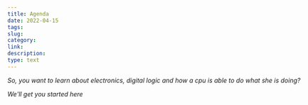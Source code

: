 ```yaml
---
title: Agenda 
date: 2022-04-15
tags: 
slug: 
category: 
link: 
description: 
type: text
---
```


*So, you want to learn about electronics, digital logic and how a cpu is able to do what she is doing?*

*We'll get you started here*

<rawhtml>

<?xml version="1.0" encoding="UTF-8"?>
<!DOCTYPE html PUBLIC "-//W3C//DTD XHTML 1.1 plus MathML 2.0//EN"
        "http://www.w3.org/Math/DTD/mathml2/xhtml-math11-f.dtd">
<html xmlns="http://www.w3.org/1999/xhtml">
<!--This file was converted to xhtml by LibreOffice - see https://cgit.freedesktop.org/libreoffice/core/tree/filter/source/xslt for the code.-->
<head profile="http://dublincore.org/documents/dcmi-terms/">
    <meta http-equiv="Content-Type" content="application/xhtml+xml; charset=utf-8"/>
    <title xml:lang="en-US">- no title specified</title>
    <meta name="DCTERMS.title" content="" xml:lang="en-US"/>
    <meta name="DCTERMS.language" content="en-US" scheme="DCTERMS.RFC4646"/>
    <meta name="DCTERMS.source" content="http://xml.openoffice.org/odf2xhtml"/>
    <meta name="DCTERMS.issued" content="2022-04-15T18:22:57.383394805" scheme="DCTERMS.W3CDTF"/>
    <meta name="DCTERMS.modified" content="2023-04-22T14:56:22.387538699" scheme="DCTERMS.W3CDTF"/>
    <meta name="DCTERMS.provenance" content="" xml:lang="en-US"/>
    <meta name="DCTERMS.subject" content="," xml:lang="en-US"/>
    <link rel="schema.DC" href="http://purl.org/dc/elements/1.1/" hreflang="en"/>
    <link rel="schema.DCTERMS" href="http://purl.org/dc/terms/" hreflang="en"/>
    <link rel="schema.DCTYPE" href="http://purl.org/dc/dcmitype/" hreflang="en"/>
    <link rel="schema.DCAM" href="http://purl.org/dc/dcam/" hreflang="en"/>
    <style type="text/css">
    @page {  }
    table { border-collapse:collapse; border-spacing:0; empty-cells:show }
    td, th { vertical-align:top; font-size:10pt;}
    h1, h2, h3, h4, h5, h6 { clear:both;}
    p { white-space: nowrap; }
    ol, ul { margin:0; padding:0;}
    li { list-style: none; margin:0; padding:0;}
    /* "li span.odfLiEnd" - IE 7 issue*/
    li span. { clear: both; line-height:0; width:0; height:0; margin:0; padding:0; }
    span.footnodeNumber { padding-right:1em; }
    span.annotation_style_by_filter { font-size:95%; font-family:Arial; background-color:#fff000;  margin:0; border:0; padding:0;  }
    span.heading_numbering { margin-right: 0.8rem; }* { margin:0;}
    .ta1 { writing-mode:horizontal-tb; direction:ltr; }
    .Default { font-family:Liberation Sans; }
    .ce1 { font-family:Liberation Sans; font-weight:bold; }
    .ce11 { font-family:Liberation Sans; background-color:#729fcf; color:#666666; font-weight:bold; }
    .ce12 { font-family:Liberation Sans; background-color:#729fcf; color:#666666; }
    .ce13 { font-family:Liberation Sans; background-color:#ffff00; color:#666666; font-weight:bold; }
    .ce14 { font-family:Liberation Sans; background-color:#ffff00; color:#666666; }
    .ce15 { font-family:Liberation Sans; background-color:#c9211e; color:#666666; font-weight:bold; }
    .ce16 { font-family:Liberation Sans; background-color:#c9211e; color:#666666; }
    .ce18 { font-family:Liberation Sans; background-color:#00a933; color:#666666; }
    .ce2 { font-family:Liberation Sans; background-color:#00a933; font-weight:bold; }
    .ce22 { font-family:Liberation Sans; background-color:#00a933; color:#000000; font-weight:bold; }
    .ce3 { font-family:Liberation Sans; background-color:#00a933; }
    .ce7 { font-family:Liberation Sans; background-color:#00a933; color:#000000; }
    .co1 { width:1.6598in; }
    .co2 { width:2.1283in; }
    .co3 { width:0.889in; }
    .ro1 { height:0.178in; }
    .T1 { font-size:10pt; font-weight:normal; text-decoration:none ! important; font-style:normal; text-shadow:none; font-family:Liberation Sans; }
    /* ODF styles with no properties representable as CSS */
     { }

    </style>
</head>
<body dir="ltr">
<table border="0" cellspacing="0" cellpadding="0" class="ta1">
    <colgroup>
        <col width="184"/>
        <col width="236"/>
        <col width="99"/>
    </colgroup>
    <tr class="ro1">
        <td style="text-align:left;width:1.6598in; " class="Default"> </td>
        <td style="text-align:left;width:2.1283in; " class="Default"> </td>
        <td style="text-align:left;width:0.889in; " class="Default"> </td>
    </tr>
    <tr class="ro1">
        <td style="text-align:left;width:1.6598in; " class="Default"> </td>
        <td style="text-align:left;width:2.1283in; " class="Default"> </td>
        <td style="text-align:left;width:0.889in; " class="Default"> </td>
    </tr>
    <tr class="ro1">
        <td style="text-align:left;width:1.6598in; " class="ce2"><p>Combinatorial Logic</p></td>
        <td style="text-align:left;width:2.1283in; " class="ce22"><p>Sequential Logic</p></td>
        <td style="text-align:left;width:0.889in; " class="ce1"> </td>
    </tr>
    <tr class="ro1">
        <td style="text-align:left;width:1.6598in; " class="ce3"> </td>
        <td style="text-align:left;width:2.1283in; " class="ce18"> </td>
        <td style="text-align:left;width:0.889in; " class="Default"> </td>
    </tr>
    <tr class="ro1">
        <td style="text-align:left;width:1.6598in; " class="ce7"><p><a
                href="./../docs/digital_logic/00_combinatorial_logic/">00_combinatorial_logic</a></p></td>
        <td style="text-align:left;width:2.1283in; " class="ce18"><p>10_sequential_logic</p></td>
        <td style="text-align:left;width:0.889in; " class="Default"> </td>
    </tr>
    <tr class="ro1">
        <td style="text-align:left;width:1.6598in; " class="ce7"><p><span class="T1"><a
                href="./../docs/digital_logic/01_boolean_algebra/">01_boolean_algebra</a></span></p></td>
        <td style="text-align:left;width:2.1283in; " class="ce18"><p><a
                href="./../digital_logic_2/11_clocks_and_registers.adoc">11_clocks,flipflops_and_registers</a></p></td>
        <td style="text-align:left;width:0.889in; " class="Default"> </td>
    </tr>
    <tr class="ro1">
        <td style="text-align:left;width:1.6598in; " class="ce7"><p><a href="./../docs/digital_logic/02_xor/">02_XOR</a>
        </p></td>
        <td style="text-align:left;width:2.1283in; " class="ce18"><p>12_automata</p></td>
        <td style="text-align:left;width:0.889in; " class="Default"> </td>
    </tr>
    <tr class="ro1">
        <td style="text-align:left;width:1.6598in; " class="ce7"><p><a href="./../docs/digital_logic/03_binary_system/">03_binary_system</a>
        </p></td>
        <td style="text-align:left;width:2.1283in; " class="ce18"><p>13_cpu_control </p></td>
        <td style="text-align:left;width:0.889in; " class="Default"> </td>
    </tr>
    <tr class="ro1">
        <td style="text-align:left;width:1.6598in; " class="ce7"><p><a
                href="./../docs/digital_logic/04_signs/">04_Signs</a></p></td>
        <td style="text-align:left;width:2.1283in; " class="ce18"><p>14_programmable Logic</p></td>
        <td style="text-align:left;width:0.889in; " class="Default"> </td>
    </tr>
    <tr class="ro1">
        <td style="text-align:left;width:1.6598in; " class="ce7"><p><a href="./../docs/digital_logic/05_alu/">05_ALU</a>
        </p></td>
        <td style="text-align:left;width:2.1283in; " class="ce18"><p>15_test_logic</p></td>
        <td style="text-align:left;width:0.889in; " class="Default"> </td>
    </tr>
    <tr class="ro1">
        <td style="text-align:left;width:1.6598in; " class="ce7"><p><a href="./../docs/digital_logic/06_memory/">06_Memory</a>
        </p></td>
        <td style="text-align:left;width:2.1283in; " class="ce18"><p>16_ HDLs (VHDL+Verilog)</p></td>
        <td style="text-align:left;width:0.889in; " class="Default"> </td>
    </tr>
    <tr class="ro1">
        <td style="text-align:left;width:1.6598in; " class="ce3"> </td>
        <td style="text-align:left;width:2.1283in; " class="ce18"><p>17_Register-Transfer-Level</p></td>
        <td style="text-align:left;width:0.889in; " class="Default"> </td>
    </tr>
    <tr class="ro1">
        <td style="text-align:left;width:1.6598in; " class="ce3"> </td>
        <td style="text-align:left;width:2.1283in; " class="ce18"> </td>
        <td style="text-align:left;width:0.889in; " class="Default"> </td>
    </tr>
    <tr class="ro1">
        <td style="text-align:left;width:1.6598in; " class="ce11"><p>Computer Architecture / Processor design</p></td>
        <td style="text-align:left;width:2.1283in; " class="ce11"> </td>
        <td style="text-align:left;width:0.889in; " class="ce1"> </td>
    </tr>
    <tr class="ro1">
        <td style="text-align:left;width:1.6598in; " class="ce12"> </td>
        <td style="text-align:left;width:2.1283in; " class="ce12"> </td>
        <td style="text-align:left;width:0.889in; " class="Default"> </td>
    </tr>
    <tr class="ro1">
        <td style="text-align:left;width:1.6598in; " class="ce12"><p>20_RISC_V </p></td>
        <td style="text-align:left;width:2.1283in; " class="ce12"> </td>
        <td style="text-align:left;width:0.889in; " class="Default"> </td>
    </tr>
    <tr class="ro1">
        <td style="text-align:left;width:1.6598in; " class="ce12"><p>21_ISA, Assembler + Linker</p></td>
        <td style="text-align:left;width:2.1283in; " class="ce12"> </td>
        <td style="text-align:left;width:0.889in; " class="Default"> </td>
    </tr>
    <tr class="ro1">
        <td style="text-align:left;width:1.6598in; " class="ce12"><p>22_RISC_V_implementation</p></td>
        <td style="text-align:left;width:2.1283in; " class="ce12"> </td>
        <td style="text-align:left;width:0.889in; " class="Default"> </td>
    </tr>
    <tr class="ro1">
        <td style="text-align:left;width:1.6598in; " class="ce12"> </td>
        <td style="text-align:left;width:2.1283in; " class="ce12"> </td>
        <td style="text-align:left;width:0.889in; " class="Default"> </td>
    </tr>
    <tr class="ro1">
        <td style="text-align:left;width:1.6598in; " class="ce12"> </td>
        <td style="text-align:left;width:2.1283in; " class="ce12"> </td>
        <td style="text-align:left;width:0.889in; " class="Default"> </td>
    </tr>
    <tr class="ro1">
        <td style="text-align:left;width:1.6598in; " class="ce13"><p>Excursions</p></td>
        <td style="text-align:left;width:2.1283in; " class="ce13"> </td>
        <td style="text-align:left;width:0.889in; " class="ce1"> </td>
    </tr>
    <tr class="ro1">
        <td style="text-align:left;width:1.6598in; " class="ce14"> </td>
        <td style="text-align:left;width:2.1283in; " class="ce14"> </td>
        <td style="text-align:left;width:0.889in; " class="Default"> </td>
    </tr>
    <tr class="ro1">
        <td style="text-align:left;width:1.6598in; " class="ce14"><p><a
                href="./../docs/digital_logic_x/x0_multiplication">X0_Multiplication</a></p></td>
        <td style="text-align:left;width:2.1283in; " class="ce14"> </td>
        <td style="text-align:left;width:0.889in; " class="Default"> </td>
    </tr>
    <tr class="ro1">
        <td style="text-align:left;width:1.6598in; " class="ce14"><p>X1_Division </p></td>
        <td style="text-align:left;width:2.1283in; " class="ce14"> </td>
        <td style="text-align:left;width:0.889in; " class="Default"> </td>
    </tr>
    <tr class="ro1">
        <td style="text-align:left;width:1.6598in; " class="ce14"><p>X2_Trigonometric functions (CORDIC)</p></td>
        <td style="text-align:left;width:2.1283in; " class="ce14"> </td>
        <td style="text-align:left;width:0.889in; " class="Default"> </td>
    </tr>
    <tr class="ro1">
        <td style="text-align:left;width:1.6598in; " class="ce14"><p>X3_Sigmoid functions</p></td>
        <td style="text-align:left;width:2.1283in; " class="ce14"> </td>
        <td style="text-align:left;width:0.889in; " class="Default"> </td>
    </tr>
    <tr class="ro1">
        <td style="text-align:left;width:1.6598in; " class="ce14"> </td>
        <td style="text-align:left;width:2.1283in; " class="ce14"> </td>
        <td style="text-align:left;width:0.889in; " class="Default"> </td>
    </tr>
    <tr class="ro1">
        <td style="text-align:left;width:1.6598in; " class="ce14"> </td>
        <td style="text-align:left;width:2.1283in; " class="ce14"> </td>
        <td style="text-align:left;width:0.889in; " class="Default"> </td>
    </tr>
    <tr class="ro1">
        <td style="text-align:left;width:1.6598in; " class="ce15"><p>Other topics</p></td>
        <td style="text-align:left;width:2.1283in; " class="ce16"> </td>
        <td style="text-align:left;width:0.889in; " class="Default"> </td>
    </tr>
    <tr class="ro1">
        <td style="text-align:left;width:1.6598in; " class="ce16"> </td>
        <td style="text-align:left;width:2.1283in; " class="ce16"> </td>
        <td style="text-align:left;width:0.889in; " class="Default"> </td>
    </tr>
    <tr class="ro1">
        <td style="text-align:left;width:1.6598in; " class="ce16"><p>O00_Consciousness </p></td>
        <td style="text-align:left;width:2.1283in; " class="ce16"> </td>
        <td style="text-align:left;width:0.889in; " class="Default"> </td>
    </tr>
    <tr class="ro1">
        <td style="text-align:left;width:1.6598in; " class="ce16"> </td>
        <td style="text-align:left;width:2.1283in; " class="ce16"> </td>
        <td style="text-align:left;width:0.889in; " class="Default"> </td>
    </tr>
</table>
</body>
</html>
</style>
</head>
</html>
</rawhtml>

